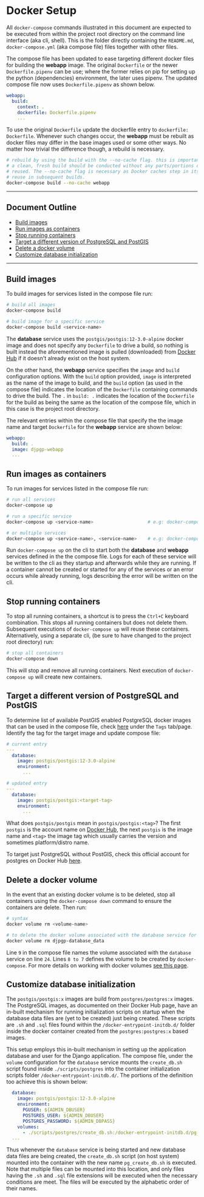 # Docker Setup

All `docker-compose` commands illustrated in this document are expected to be executed from
within the project root directory on the command line interface (aka cli, shell). This is the
folder directly containing the `README.md`, `docker-compose.yml` (aka compose file) files
together with other files.

The compose file has been updated to ease targeting different docker files for building the
**webapp** image. The original `Dockerfile` or the newer `Dockerfile.pipenv` can be use; where
the former relies on pip for setting up the python (dependencies) environment, the later uses
pipenv. The updated compose file now uses `Dockerfile.pipenv` as shown below.

```yaml
webapp:
  build:
    context: .
    dockerfile: Dockerfile.pipenv
    ...
```

To use the original `Dockerfile` update the dockerfile entry to `dockerfile: Dockerfile`.
Whenever such changes occur, the **webapp** must be rebuilt as docker files may differ in the
base images used or some other ways. No matter how trivial the difference though, a rebuild
is necessary.

```bash
# rebuild by using the build with the --no-cache flag. this is important and indicates that
# a clean, fresh build should be conducted without any parts/portions of previous builds being
# reused. The --no-cache flag is necessary as Docker caches step in its build process for
# reuse in subsequent builds.
docker-compose build --no-cache webapp
```

---

## Document Outline

- [Build images](#build-images)
- [Run images as containers](#run-images-as-containers)
- [Stop running containers](#stop-running-containers)
- [Target a different version of PostgreSQL and PostGIS](#target-a-different-version-of-postgresql-and-postgis)
- [Delete a docker volume](#delete-a-docker-volume)
- [Customize database initialization](#customize-database-initialization)

---

## Build images

To build images for services listed in the compose file run:

```bash
# build all images
docker-compose build

# build image for a specific service
docker-compose build <service-name>
```

The **database** service uses the `postgis/postgis:12-3.0-alpine` docker image and does not specify
any `Dockerfile` to drive a build, so nothing is built instead the aforementioned image is pulled
(downloaded) from [Docker Hub](https://hub.docker.com) if it doesn't already exist on the host system.

On the other hand, the **webapp** service specifies the `image` and `build` configuration options. With
the `build` option provided, `image` is interpreted as the name of the image to build, and the `build`
option (as used in the compose file) indicates the location of the `Dockerfile` containing commands
to drive the build. The `.` in `build: .` indicates the location of the `Dockerfile` for the build as
being the same as the location of the compose file, which in this case is the project root directory.

The relevant entries within the compose file that specify the the image name and target `Dockerfile`
for the **webapp** service are shown below:

```yaml
webapp:
  build: .
  image: djpgp-webapp
  ...
```

## Run images as containers

To run images for services listed in the compose file run:

```bash
# run all services
docker-compose up

# run a specific service
docker-compose up <service-name>                    # e.g: docker-compose up database

# or multiple services
docker-compose up <service-name>, <service-name>    # e.g: docker-compose up database, webapp
```

Run `docker-compose up` on the cli to start both the **database** and **webapp** services defined
in the the compose file. Logs for each of these service will be written to the cli as they startup
and afterwards while they are running. If a container cannot be created or started for any of the
services or an error occurs while already running, logs describing the error will be written on
the cli.

## Stop running containers

To stop all running containers, a shortcut is to press the `Ctrl+C` keyboard combination.
This stops all running containers but does not delete them. Subsequent executions of
`docker-compose up` will reuse these containers. Alternatively, using a separate cli, (be
sure to have changed to the project root directory) run:

```bash
# stop all containers
docker-compose down
```

This will stop and remove all running containers. Next execution of `docker-compose up` will
create new containers.

## Target a different version of PostgreSQL and PostGIS

To determine list of available PostGIS enabled PostgreSQL docker images that can be used in
the compose file, check [here](https://hub.docker.com/r/postgis/postgis) under the `Tags`
tab/page. Identify the tag for the target image and update compose file:

```yaml
# current entry
---
  database:
    image: postgis/postgis:12-3.0-alpine
    environment:
      ...

# updated entry
---
  database:
    image: postgis/postgis:<target-tag>
    environment:
      ...
```

What does `postgis/postgis` mean in `postgis/postgis:<tag>`? The first `postgis` is the account
name on [Docker Hub](https://hub.docker.com), the next `postgis` is the image name and `<tag>`
the image tag which usually carries the version and sometimes platform/distro name.

To target just PostgreSQL without PostGIS, check this official account for postgres on Docker
Hub [here](https://hub.docker.com/_/postgres).

## Delete a docker volume

In the event that an existing docker volume is to be deleted, stop all containers using the
`docker-compose down` command to ensure the containers are delete. Then run:

```bash
# syntax
docker volume rm <volume-name>

# to delete the docker volume associated with the database service for this setup
docker volume rm djpgp-database_data
```

Line `9` in the compose file names the volume associated with the `database` service on line
`24`. Lines `8 to 7` defines the volume to be created by `docker-compose`. For more details
on working with docker volumes [see this page](https://docs.docker.com/storage/volumes/).

## Customize database initialization

The `postgis/postgis:x` images are build from `postgres/postgres:x` images. The PostgreSQL images,
as documented on their Docker Hub page, have an in-built mechanism for running initialization
scripts on startup when the database data files are (yet to be created) just being created. These
scripts are `.sh` and `.sql` files found within the `/docker-entrypoint-initdb.d/` folder inside
the docker container created from the `postgres:postgres:x` based images.

This setup employs this in-built mechanism in setting up the application database and user for the
Django application. The compose file, under the `volume` configuration for the `database` service
mounts the `create_db.sh` script found inside `./scripts/postgres` into the container initialization
scripts folder `/docker-entrypoint-initdb.d/`. The portions of the definition too achieve this is
shown below:

```yaml
  database:
    image: postgis/postgis:12-3.0-alpine
    environment:
      PGUSER: ${ADMIN_DBUSER}
      POSTGRES_USER: ${ADMIN_DBUSER}
      POSTGRES_PASSWORD: ${ADMIN_DBPASS}
    volumes:
      - ./scripts/postgres/create_db.sh:/docker-entrypoint-initdb.d/pg_create_db.sh
  ...
```

Thus whenever the `database` service is being started and new database data files are being created, the
`create_db.sh` script (on host system) mounted into the container with the new name `pg_create_db.sh` is
executed. Note that multiple files can be mounted into this location, and only files having the `.sh`
and `.sql` file extensions will be executed when the necessary conditions are meet. The files will be
executed by the alphabetic order of their names.
